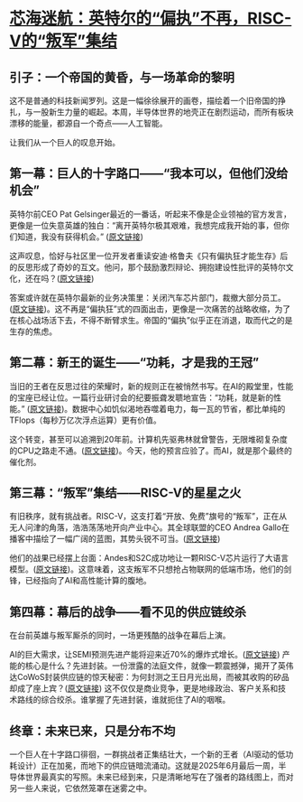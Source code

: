 # [芯海迷航：英特尔的“偏执”不再，RISC-V的“叛军”集结](20250629-semi-story.mp3)

## **引子：一个帝国的黄昏，与一场革命的黎明**

这不是普通的科技新闻罗列。这是一幅徐徐展开的画卷，描绘着一个旧帝国的挣扎，与一股新生力量的崛起。本周，半导体世界的地壳正在剧烈运动，而所有板块漂移的能量，都源自一个奇点——人工智能。

让我们从一个巨人的叹息开始。

## **第一幕：巨人的十字路口——“我本可以，但他们没给机会”**

英特尔前CEO Pat Gelsinger最近的一番话，听起来不像是企业领袖的官方发言，更像是一位失意英雄的独白：“离开英特尔极其艰难，我想完成我开始的事，但你们知道，我没有获得机会。” ([原文链接](https://semiwiki.com/forum/threads/former-ceo-pat-gelsinger-reveals-he-was-not-given-the-opportunity-to-finish-his-job-at-intel-as-he-predicts-the-future-of-computing.23103/))

这声叹息，恰好与社区里一位开发者重读安迪·格鲁夫《只有偏执狂才能生存》后的反思形成了奇妙的互文。他问，那个鼓励激烈辩论、拥抱建设性批评的英特尔文化，还在吗？([原文链接](https://semiwiki.com/forum/threads/just-finished-only-the-paranoid-survive-and-have-a-few-thoughts-about-current-day-intel.23087/))

答案或许就在英特尔最新的业务决策里：关闭汽车芯片部门，裁撤大部分员工。([原文链接](https://semiwiki.com/forum/threads/intel-will-shut-down-its-automotive-business-lay-off-most-of-the-department%E2%80%99s-employees.23084/))。这不再是“偏执狂”式的四面出击，更像是一次痛苦的战略收缩，为了在核心战场活下去，不得不断臂求生。帝国的“偏执”似乎正在消退，取而代之的是生存的焦虑。

## **第二幕：新王的诞生——“功耗，才是我的王冠”**

当旧的王者在反思过往的荣耀时，新的规则正在被悄然书写。在AI的殿堂里，性能的宝座已经让位。一篇行业研讨会的纪要振聋发聩地宣告：“功耗，就是新的性能。” ([原文链接](https://semiwiki.com/events/357011-webinar-power-is-the-new-performance-scaling-power-performance-for-next-generation-socs/))。数据中心如饥似渴地吞噬着电力，每一瓦的节省，都比单纯的TFlops（每秒万亿次浮点运算）更有价值。

这个转变，甚至可以追溯到20年前。计算机先驱弗林就曾警告，无限堆砌复杂度的CPU之路走不通。([原文链接](https://semiwiki.com/artificial-intelligence/356512-flynn-was-right-how-a-2003-warning-foretold-todays-architectural-pivot/))。今天，他的预言应验了。而AI，就是那个最终的催化剂。

## **第三幕：“叛军”集结——RISC-V的星星之火**

有旧秩序，就有挑战者。RISC-V，这支打着“开放、免费”旗号的“叛军”，正在从无人问津的角落，浩浩荡荡地开向产业中心。其全球联盟的CEO Andrea Gallo在播客中描绘了一幅广阔的蓝图，其势头锐不可当。([原文链接](https://semiwiki.com/podcast/podcast-ep292-an-overview-of-the-momentum-and-breadth-of-the-risc-v-movement-with-andrea-gallo/))

他们的战果已经摆上台面：Andes和S2C成功地让一颗RISC-V芯片运行了大语言模型。([原文链接](https://semiwiki.com/eda/357507-enabling-risc-v-ai-innovations-with-andes-ax45mpv-running-live-on-s2c-prodigy-s8-100-prototyping-system/))。这意味着，这支叛军不只想抢占物联网的低端市场，他们的剑锋，已经指向了AI和高性能计算的腹地。

## **第四幕：幕后的战争——看不见的供应链绞杀**

在台前英雄与叛军厮杀的同时，一场更残酷的战争在幕后上演。

AI的巨大需求，让SEMI预测先进产能将迎来近70%的爆炸式增长。([原文链接](https://semiwiki.com/forum/threads/semi-forecasts-69-growth-in-advanced-chipmaking-capacity-through-2028-due-to-ai.23089/)) 产能的核心是什么？先进封装。一份泄露的法庭文件，就像一颗震撼弹，揭开了英伟达CoWoS封装供应链的惊天秘密：为何封测之王日月光出局，而被其收购的矽品却成了座上宾？([原文链接](https://semiwiki.com/forum/threads/the-court-document-that-shook-cowos-why-ase-was-left-off-the-billion-dollar-table.23101/)) 这不仅仅是商业竞争，更是地缘政治、客户关系和技术路线的综合绞杀。谁掌握了先进封装，谁就扼住了AI的咽喉。

## **终章：未来已来，只是分布不均**
一个巨人在十字路口徘徊，一群挑战者正集结壮大，一个新的王者（AI驱动的低功耗设计）正在加冕，而地下的供应链暗流涌动。这就是2025年6月最后一周，半导体世界最真实的写照。未来已经到来，只是清晰地写在了强者的路线图上，而对另一些人来说，它依然笼罩在迷雾之中。